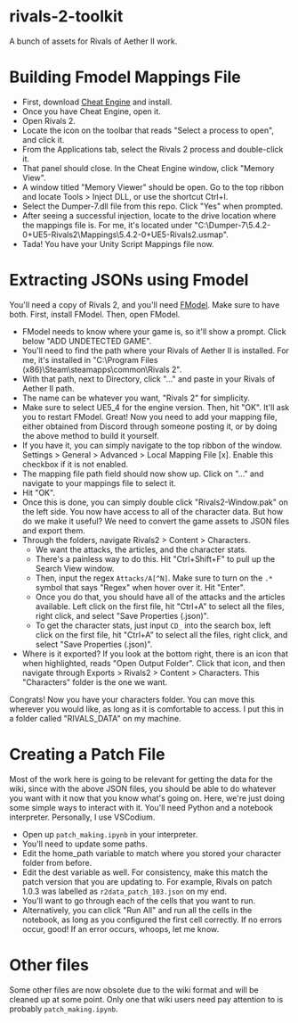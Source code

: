 # rivals-2-toolkit
A bunch of assets for Rivals of Aether II work.

# Building Fmodel Mappings File
- First, download [Cheat Engine](https://www.cheatengine.org/downloads.php) and install.
- Once you have Cheat Engine, open it.
- Open Rivals 2.
- Locate the icon on the toolbar that reads "Select a process to open", and click it.
- From the Applications tab, select the Rivals 2 process and double-click it.
- That panel should close. In the Cheat Engine window, click "Memory View".
- A window titled "Memory Viewer" should be open. Go to the top ribbon and locate Tools > Inject DLL, or use the shortcut Ctrl+I.
- Select the Dumper-7.dll file from this repo. Click "Yes" when prompted.
- After seeing a successful injection, locate to the drive location where the mappings file is. For me, it's located under "C:\Dumper-7\5.4.2-0+UE5-Rivals2\Mappings\5.4.2-0+UE5-Rivals2.usmap".
- Tada! You have your Unity Script Mappings file now.

# Extracting JSONs using Fmodel
You'll need a copy of Rivals 2, and you'll need [FModel](https://fmodel.app/download). Make sure to have both.
First, install FModel. Then, open FModel.
- FModel needs to know where your game is, so it'll show a prompt. Click below "ADD UNDETECTED GAME".
 - You'll need to find the path where your Rivals of Aether II is installed. For me, it's installed in "C:\Program Files (x86)\Steam\steamapps\common\Rivals 2\".
 - With that path, next to Directory, click "..." and paste in your Rivals of Aether II path.
 - The name can be whatever you want, "Rivals 2" for simplicity.
 - Make sure to select UE5_4 for the engine version. Then, hit "OK". It'll ask you to restart FModel.
 Great! Now you need to add your mapping file, either obtained from Discord through someone posting it, or by doing the above method to build it yourself.
 - If you have it, you can simply navigate to the top ribbon of the window. Settings > General > Advanced > Local Mapping File [x]. Enable this checkbox if it is not enabled.
 - The mapping file path field should now show up. Click on "..." and navigate to your mappings file to select it.
 - Hit "OK".
- Once this is done, you can simply double click "Rivals2-Window.pak" on the left side. You now have access to all of the character data. But how do we make it useful? We need to convert the game assets to JSON files and export them.
- Through the folders, navigate Rivals2 > Content > Characters.
  - We want the attacks, the articles, and the character stats.
  - There's a painless way to do this. Hit "Ctrl+Shift+F" to pull up the Search View window.
  - Then, input the regex `Attacks/A[^N]`. Make sure to turn on the `.*` symbol that says "Regex" when hover over it. Hit "Enter".
  - Once you do that, you should have all of the attacks and the articles available. Left click on the first file, hit "Ctrl+A" to select all the files, right click, and select "Save Properties (.json)".
  - To get the character stats, just input `CD_` into the search box, left click on the first file, hit "Ctrl+A" to select all the files, right click, and select "Save Properties (.json)".
- Where is it exported? If you look at the bottom right, there is an icon that when highlighted, reads "Open Output Folder". Click that icon, and then navigate through Exports > Rivals2 > Content > Characters. This "Characters" folder is the one we want.

Congrats! Now you have your characters folder. You can move this wherever you would like, as long as it is comfortable to access. I put this in a folder called "RIVALS_DATA" on my machine.

# Creating a Patch File
Most of the work here is going to be relevant for getting the data for the wiki, since with the above JSON files, you should be able to do whatever you want with it now that you know what's going on. Here, we're just doing some simple ways to interact with it.
You'll need Python and a notebook interpreter. Personally, I use VSCodium.
- Open up `patch_making.ipynb` in your interpreter.
- You'll need to update some paths. 
 - Edit the home_path variable to match where you stored your character folder from before.
 - Edit the dest variable as well. For consistency, make this match the patch version that you are updating to. For example, Rivals on patch 1.0.3 was labelled as `r2data_patch_103.json` on my end.
 - You'll want to go through each of the cells that you want to run.
 - Alternatively, you can click "Run All" and run all the cells in the notebook, as long as you configured the first cell correctly. If no errors occur, good! If an error occurs, whoops, let me know.

# Other files
Some other files are now obsolete due to the wiki format and will be cleaned up at some point. Only one that wiki users need pay attention to is probably `patch_making.ipynb`.
